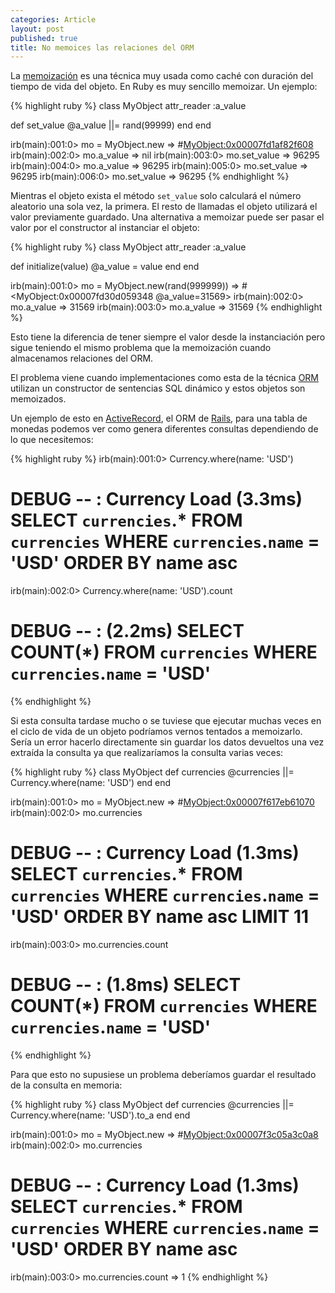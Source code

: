 ```yaml
---
categories: Article
layout: post
published: true
title: No memoices las relaciones del ORM
---
```


La [memoización](https://es.wikipedia.org/wiki/Memoizaci%C3%B3n) es una técnica muy usada como caché con duración del tiempo de vida del objeto. En Ruby es muy sencillo memoizar. Un ejemplo:

{% highlight ruby %}
class MyObject
  attr_reader :a_value

  def set_value
    @a_value ||= rand(99999)
  end
end

irb(main):001:0> mo = MyObject.new
=> #<MyObject:0x00007fd1af82f608>
irb(main):002:0> mo.a_value
=> nil
irb(main):003:0> mo.set_value
=> 96295
irb(main):004:0> mo.a_value
=> 96295
irb(main):005:0> mo.set_value
=> 96295
irb(main):006:0> mo.set_value
=> 96295
{% endhighlight %}

Mientras el objeto exista el método `set_value` solo calculará el número aleatorio una sola vez, la primera. El resto de llamadas el objeto utilizará el valor previamente guardado. Una alternativa a memoizar puede ser pasar el valor por el constructor al instanciar el objeto:

{% highlight ruby %}
class MyObject
  attr_reader :a_value

  def initialize(value)
    @a_value = value
  end
end

irb(main):001:0> mo = MyObject.new(rand(999999))
=> #<MyObject:0x00007fd30d059348 @a_value=31569>
irb(main):002:0> mo.a_value
=> 31569
irb(main):003:0> mo.a_value
=> 31569
{% endhighlight %}

Esto tiene la diferencia de tener siempre el valor desde la instanciación pero sigue teniendo el mismo problema que la memoización cuando almacenamos relaciones del ORM.

El problema viene cuando implementaciones como esta de la técnica [ORM](https://es.wikipedia.org/wiki/Asignaci%C3%B3n_objeto-relacional) utilizan un constructor de sentencias SQL dinámico y estos objetos son memoizados.

Un ejemplo de esto en [ActiveRecord](https://github.com/rails/rails/tree/main/activerecord), el ORM de [Rails](https://rubyonrails.org/), para una tabla de monedas podemos ver como genera diferentes consultas dependiendo de lo que necesitemos:

{% highlight ruby %}
irb(main):001:0> Currency.where(name: 'USD')
# DEBUG -- :   Currency Load (3.3ms)  SELECT  `currencies`.* FROM `currencies` WHERE `currencies`.`name` = 'USD' ORDER BY name asc
irb(main):002:0> Currency.where(name: 'USD').count
# DEBUG -- :    (2.2ms)  SELECT COUNT(*) FROM `currencies` WHERE `currencies`.`name` = 'USD'
{% endhighlight %}

Si esta consulta tardase mucho o se tuviese que ejecutar muchas veces en el ciclo de vida de un objeto podríamos vernos tentados a memoizarlo. Sería un error hacerlo directamente sin guardar los datos devueltos una vez extraída la consulta ya que realizaríamos la consulta varias veces:

{% highlight ruby %}
class MyObject
  def currencies
    @currencies ||= Currency.where(name: 'USD')
  end
end

irb(main):001:0> mo = MyObject.new
=> #<MyObject:0x00007f617eb61070>
irb(main):002:0> mo.currencies
# DEBUG -- :   Currency Load (1.3ms)  SELECT  `currencies`.* FROM `currencies` WHERE `currencies`.`name` = 'USD' ORDER BY name asc LIMIT 11
irb(main):003:0> mo.currencies.count
# DEBUG -- :    (1.8ms)  SELECT COUNT(*) FROM `currencies` WHERE `currencies`.`name` = 'USD'
{% endhighlight %}

Para que esto no supusiese un problema deberíamos guardar el resultado de la consulta en memoria:

{% highlight ruby %}
class MyObject
  def currencies
    @currencies ||= Currency.where(name: 'USD').to_a
  end
end

irb(main):001:0> mo = MyObject.new
=> #<MyObject:0x00007f3c05a3c0a8>
irb(main):002:0> mo.currencies
# DEBUG -- :   Currency Load (1.3ms)  SELECT `currencies`.* FROM `currencies` WHERE `currencies`.`name` = 'USD' ORDER BY name asc
irb(main):003:0> mo.currencies.count
=> 1
{% endhighlight %}
